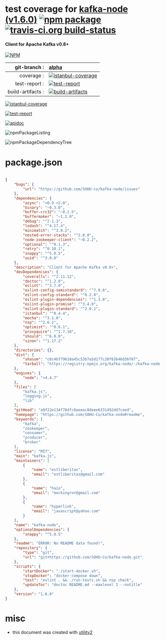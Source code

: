 # test coverage for  [kafka-node (v1.6.0)](https://github.com/SOHU-Co/kafka-node#readme)  [![npm package](https://img.shields.io/npm/v/npmtest-kafka-node.svg?style=flat-square)](https://www.npmjs.org/package/npmtest-kafka-node) [![travis-ci.org build-status](https://api.travis-ci.org/npmtest/node-npmtest-kafka-node.svg)](https://travis-ci.org/npmtest/node-npmtest-kafka-node)
#### Client for Apache Kafka v0.8+

[![NPM](https://nodei.co/npm/kafka-node.png?downloads=true)](https://www.npmjs.com/package/kafka-node)

| git-branch : | [alpha](https://github.com/npmtest/node-npmtest-kafka-node/tree/alpha)|
|--:|:--|
| coverage : | [![istanbul-coverage](https://npmtest.github.io/node-npmtest-kafka-node/build/coverage.badge.svg)](https://npmtest.github.io/node-npmtest-kafka-node/build/coverage.html/index.html)|
| test-report : | [![test-report](https://npmtest.github.io/node-npmtest-kafka-node/build/test-report.badge.svg)](https://npmtest.github.io/node-npmtest-kafka-node/build/test-report.html)|
| build-artifacts : | [![build-artifacts](https://npmtest.github.io/node-npmtest-kafka-node/glyphicons_144_folder_open.png)](https://github.com/npmtest/node-npmtest-kafka-node/tree/gh-pages/build)|

[![istanbul-coverage](https://npmtest.github.io/node-npmtest-kafka-node/build/screenCapture.buildCustomOrg.browser.coverage.html.png)](https://npmtest.github.io/node-npmtest-kafka-node/build/coverage.html/index.html)

[![test-report](https://npmtest.github.io/node-npmtest-kafka-node/build/screenCapture.buildCustomOrg.browser.%252Fhome%252Ftravis%252Fbuild%252Fnpmtest%252Fnode-npmtest-kafka-node%252Ftmp%252Fbuild%252Ftest-report.html.png)](https://npmtest.github.io/node-npmtest-kafka-node/build/test-report.html)

[![apidoc](https://npmdoc.github.io/node-npmdoc-kafka-node/build/screenCapture.buildApidoc.browser.%252Fhome%252Ftravis%252Fbuild%252Fnpmdoc%252Fnode-npmdoc-kafka-node%252Ftmp%252Fbuild%252Fapidoc.html.png)](https://npmdoc.github.io/node-npmdoc-kafka-node/build/apidoc.html)

![npmPackageListing](https://npmtest.github.io/node-npmtest-kafka-node/build/screenCapture.npmPackageListing.svg)

![npmPackageDependencyTree](https://npmtest.github.io/node-npmtest-kafka-node/build/screenCapture.npmPackageDependencyTree.svg)



# package.json

```json

{
    "bugs": {
        "url": "https://github.com/SOHU-co/kafka-node/issues"
    },
    "dependencies": {
        "async": ">0.9 <2.0",
        "binary": "~0.3.0",
        "buffer-crc32": "~0.2.5",
        "buffermaker": "~1.2.0",
        "debug": "^2.1.3",
        "lodash": "^4.17.4",
        "minimatch": "^3.0.2",
        "nested-error-stacks": "^2.0.0",
        "node-zookeeper-client": "~0.2.2",
        "optional": "^0.1.3",
        "retry": "^0.10.1",
        "snappy": "^5.0.5",
        "uuid": "^3.0.0"
    },
    "description": "Client for Apache Kafka v0.8+",
    "devDependencies": {
        "coveralls": "^2.11.12",
        "doctoc": "^1.2.0",
        "eslint": "^3.7.0",
        "eslint-config-semistandard": "^7.0.0",
        "eslint-config-standard": "^6.2.0",
        "eslint-plugin-dependencies": "^1.3.0",
        "eslint-plugin-promise": "^3.4.0",
        "eslint-plugin-standard": "^2.0.1",
        "istanbul": "^0.4.4",
        "mocha": "^3.1.0",
        "nsp": "^2.6.2",
        "optimist": "^0.6.1",
        "proxyquire": "^1.7.10",
        "should": "^6.0.0",
        "sinon": "^1.17.2"
    },
    "directories": {},
    "dist": {
        "shasum": "c8c4b779610a45c53b7a5d177c20f63b46d36f87",
        "tarball": "https://registry.npmjs.org/kafka-node/-/kafka-node-1.6.0.tgz"
    },
    "engines": {
        "node": ">4.4.7"
    },
    "files": [
        "kafka.js",
        "logging.js",
        "lib"
    ],
    "gitHead": "a9f22e134f78dfc8aeeac8deee6331492dd7ceed",
    "homepage": "https://github.com/SOHU-Co/kafka-node#readme",
    "keywords": [
        "kafka",
        "zookeeper",
        "consumer",
        "producer",
        "broker"
    ],
    "license": "MIT",
    "main": "kafka.js",
    "maintainers": [
        {
            "name": "estliberitas",
            "email": "estliberitas@gmail.com"
        },
        {
            "name": "haio",
            "email": "mockingror@gmail.com"
        },
        {
            "name": "hyperlink",
            "email": "javascript@yahoo.com"
        }
    ],
    "name": "kafka-node",
    "optionalDependencies": {
        "snappy": "^5.0.5"
    },
    "readme": "ERROR: No README data found!",
    "repository": {
        "type": "git",
        "url": "git+https://github.com/SOHU-Co/kafka-node.git"
    },
    "scripts": {
        "startDocker": "./start-docker.sh",
        "stopDocker": "docker-compose down",
        "test": "eslint . && ./run-tests.sh && nsp check",
        "updateToc": "doctoc README.md --maxlevel 2 --notitle"
    },
    "version": "1.6.0"
}
```



# misc
- this document was created with [utility2](https://github.com/kaizhu256/node-utility2)
